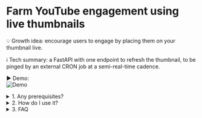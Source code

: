 # Farm YouTube engagement using live thumbnails

💡 Growth idea: encourage users to engage by placing them on your thumbnail live.

ℹ️ Tech summary: a FastAPI with one endpoint to refresh the thumbnail, to be pinged by an external CRON job at a semi-real-time cadence.

▶️ Demo:  
![Demo](./README/demo.gif)

<details>
<summary>1. Any prerequisites?</summary>

### Your video ID

![Find your YouTube video ID](./README/find-your-youtube-video-id.jpg)

### Your thumbnail
To keep things simple, the sample thumbnail has 5 slots for PFPs with positions known ahead-of-time (hard-coded as a [constant](./app/constants.py)). This can easily be changed to allow, pasting hundreds of small PFPs covering the entire thumbnail.

![base thumbnail](./app/assets/base_thumbnail.jpeg) 

### Your YouTube API access
Using an API key is simple for reads (listing comments) but OAuth is required for writes (setting thumbnails). Unfortunately, there is no silver-bullet (permanent auth) for backend to backend (this web API to YouTube's API). You will need to BYO Refresh Token (long-lived) to ensure the web API has continuous access. A script is provided to trigger an interactive login (login as the channel owner) to obtain a refresh token.

Lifespan of Google's Refresh Token? As of writing, they appear to be `~600k seconds ≈ 7 days`. This is plenty of time for this project's purpose. Recommend storing in a secrets vault (e.g., Azure Key Vault) and restart the web API/create an operational endpoint to hot reload the YouTube client with the new Refresh Token.

1. Create [.env](./.env) to populate in the subsequent steps:
   ```shell
   cp .env.example .env
   ```
2. Get your **Client ID** and **Client Secret** by generating your Google OAuth Client [here](https://console.cloud.google.com/apis/credentials) (choose Desktop to avoid specifying origins and redirect URLs etc):  
   ![How to generate YouTube API key step 1](./README/how-to-create-youtube-oauth-client.jpg)
3. Before the next step, you may need to add your account (channel owner account) as a test user if your app is unpublished:  
   ![How to add your account as a test user](./README/how-to-set-test-users.jpg)
4. To get the **Refresh Token**, run the script (will launch your browser) and login:
   ```shell
   chmod +x script_to_obtain_refresh_token.py
   ./script_to_obtain_refresh_token.py
   ```
5. You now have the **Client ID**, **Client Secret**, add **Refresh Token**, add them to [.env](./.env)
6. That's it for environment variables!
7. If you are a new channel, YouTube may block you from setting custom thumbnails. To fix this, try to change the thumbnail via YouTube's frontend and Google will ask you to verify

</details>

<details>
<summary>2. How do I use it?</summary>

- Assumes you're using asdf (last using Python 3.13.7)
- Assumes you haven't used 100% of your YouTube API daily quota
- How to start the web API? Run in [root](.):
  ```shell
  python3 -m venv venv
  source venv/bin/activate
  pip install -r requirements.txt
  fastapi dev app
  ```
- How to test the web API? See [app.http](app.http) then use cURL or [REST Client](https://marketplace.visualstudio.com/items?itemName=humao.rest-client)
- Generated (test and official) thumbnails will go [here](./generated_thumbnail/)

</details>

<details>
<summary>3. FAQ</summary>

### _"What are the next steps to deploy?"_
- Run the web API on a VPS, example: [Digital Ocean Droplet @ $4/month](https://www.digitalocean.com/pricing)
- Run a CRON job on the VPS to trigger endpoint every X minutes, example:
  ```shell
  */X * * * * curl -s -H "Accept: application/json" "http://localhost:8000/farm-engagement?limit={{num_of_top_comments}}&video_id={{video_id}}" > /dev/null 2>&1
  ```

### _"Any improvements?"_
- You can add funnels to only process users who have liked/commented/subscribed - maxxing interactions
- Persist the current progress in an external DB to avoid data loss (users processed so far, cursor position to paste the next PFP, the latest thumbnail, etc)
- More dynamic behaviour, for example: reduce the image quality if YouTube's >2MB limit, scale down the update thumbnail cadence based on remaining quota per day, fetch comments paginated (costs more reads), etc
- YouTube's _order by relevance_ query param may not return comments immediately for a brand new video, fallback to retrying fetching comments with _order by time_ for resiliency
- Add caching for previously seen/downloaded PFPs
- Add logging

### _"So this gets the top comments?"_
YouTube's _order by relevance_ query param when fetching the top comments is not the same algo as the one you see on YouTube's frontend - they are similar (enough to get the job done) but not 1:1.

### _"Why not just fetch all comments so we have more control?"_
Yes this would guarentee we always rank comments with 100% accuracy and allows us to promise, for example, "top 3 comments with the most likes get chosen...". This is a quota issue: use more quota to get all comments paginated VS get a fixed set of comments to preserve quota for near-real-time thumbnail updates. For this demo, prioritize simplicity: get the top 100 comments (first page) based on Google's relevance ordering.

</details>
